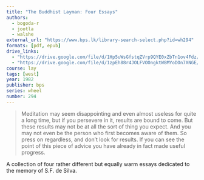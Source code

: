 ```yaml
---
title: "The Buddhist Layman: Four Essays"
authors:
  - bogoda-r
  - jootla
  - walshe
external_url: "https://www.bps.lk/library-search-select.php?id=wh294"
formats: [pdf, epub]
drive_links:
  - "https://drive.google.com/file/d/1Hp5uWsGfstqZVrp9QYE0xZbTn1ov4Fdz/view?usp=drivesdk"
  - "https://drive.google.com/file/d/1zpEh88r4JOLFVOOngktW8MYoDOn7XNGE/view?usp=drivesdk"
course: lay
tags: [west]
year: 1982
publisher: bps
series: wheel
number: 294
---
```


> Meditation may seem disappointing and even almost useless for quite a long time, but if you persevere in it, results are bound to come. But these results may not be at all the sort of thing you expect. And you may not even be the person who first becomes aware of them.  So press on regardless, and don’t look for results. If you can see the point of this piece of advice you have already in fact made useful progress.

A collection of four rather different but equally warm essays dedicated to the memory of S.F. de Silva.
